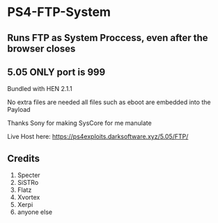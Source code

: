 # PS4-FTP-System

## Runs FTP as System Proccess, even after the browser closes

## 5.05 ONLY port is 999

Bundled with HEN 2.1.1 

No extra files are needed all files such as eboot are embedded into the Payload

Thanks Sony for making SysCore for me manulate 

Live Host here: https://ps4exploits.darksoftware.xyz/5.05/FTP/


## Credits
1. Specter
2. SiSTRo
3. Flatz
4. Xvortex
5. Xerpi
6. anyone else
